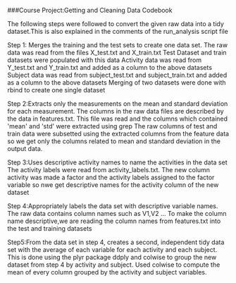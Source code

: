 ###Course Project:Getting and Cleaning Data Codebook

The following steps were followed to convert the given raw data into a tidy dataset.This is also explained in the comments of the run_analysis script file

Step 1: Merges the training and the test sets to create one data set.
The raw data was read from the files X_test.txt and X_train.txt
Test Dataset and train datasets were populated with this data
Activity data was read from  Y_test.txt and Y_train.txt and added as a column to the above datasets
Subject data was read from subject_test.txt and subject_train.txt and added as a column to the above datasets
Merging of two datasets were done with rbind to create one single dataset

Step 2:Extracts only the measurements on the mean and standard deviation for each measurement.
The columns in the raw data files are described by the data in features.txt.
This file was read and the columns which contained 'mean' and 'std' were extracted using grep 
The raw columns of test and train data were subsetted using the extracted columns from the feature data so we get only the columns related to mean and standard deviation in the output data.

Step 3:Uses descriptive activity names to name the activities in the data set
The activity labels were read from activity_labels.txt.
The new column activity was made a factor and the activity labels assigned to the factor variable so nwe get descriptive names for the activity column of the new dataset

Step 4:Appropriately labels the data set with descriptive variable names.
The raw data contains column names such as V1,V2 ...
To make the column name descriptive,we are reading the column names from features.txt into the test and training datasets

Step5:From the data set in step 4, creates a second, independent tidy data set with the average of each variable for each activity and each subject.
This is done using the plyr package ddply and colwise to group the new dataset from step 4 by activity and subject.
Used colwise to compute the mean of every column grouped by the activity and subject variables.
